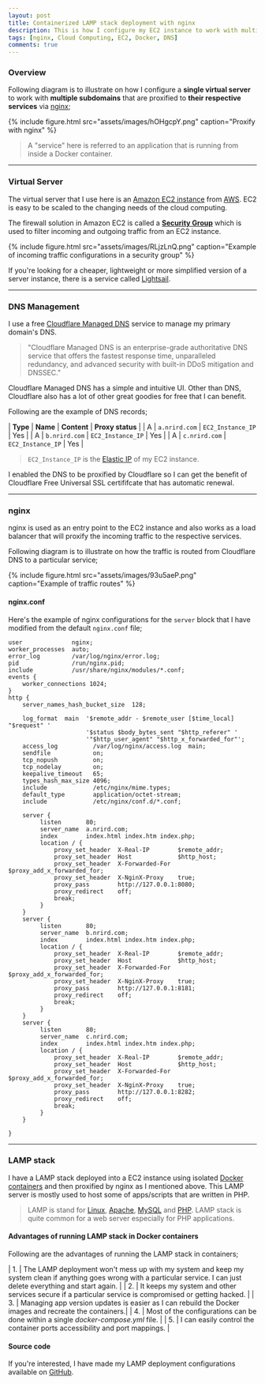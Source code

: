 ```yaml
---
layout: post
title: Containerized LAMP stack deployment with nginx
description: This is how I configure my EC2 instance to work with multiple DNS and proxify the traffic through nginx to respective services that are running in Docker containers.
tags: [nginx, Cloud Computing, EC2, Docker, DNS]
comments: true
---
```


### Overview

Following diagram is to illustrate on how I configure a **single virtual server** to work with **multiple subdomains** that are proxified to **their respective services** via [nginx](https://nginx.org/en/);

{% include figure.html src="assets/images/hOHgcpY.png" caption="Proxify with nginx" %}

> A "service" here is referred to an application that is running from inside a Docker container.

<hr class="break">

### Virtual Server

The virtual server that I use here is an [Amazon EC2 instance](https://aws.amazon.com/ec2/) from [AWS](https://aws.amazon.com/). EC2 is easy to be scaled to the changing needs of the cloud computing.

The firewall solution in Amazon EC2 is called a [**Security Group**](https://docs.aws.amazon.com/vpc/latest/userguide/VPC_SecurityGroups.html) which is used to filter incoming and outgoing traffic from an EC2 instance.

{% include figure.html src="assets/images/RLjzLnQ.png" caption="Example of incoming traffic configurations in a security group" %}

If you're looking for a cheaper, lightweight or more simplified version of a server instance, there is a service called [Lightsail](https://aws.amazon.com/lightsail/).

<hr class="break">

### DNS Management

I use a free [Cloudflare Managed DNS](https://www.cloudflare.com/en-au/dns/) service to manage my primary domain's DNS.

> "Cloudflare Managed DNS is an enterprise-grade authoritative DNS service that offers the fastest response time, unparalleled redundancy, and advanced security with built-in DDoS mitigation and DNSSEC."

Cloudflare Managed DNS has a simple and intuitive UI. Other than DNS, Cloudflare also has a lot of other great goodies for free that I can benefit.

Following are the example of DNS records;

| **Type** | **Name** | **Content** | **Proxy status** |
| A | `a.nrird.com` | `EC2_Instance_IP` | Yes |
| A | `b.nrird.com` | `EC2_Instance_IP` | Yes |
| A | `c.nrird.com` | `EC2_Instance_IP` | Yes |

> `EC2_Instance_IP` is the [Elastic IP](https://docs.aws.amazon.com/AWSEC2/latest/UserGuide/elastic-ip-addresses-eip.html) of my EC2 instance.

I enabled the DNS to be proxified by Cloudflare so I can get the benefit of Cloudflare Free Universal SSL certififcate that has automatic renewal.

<hr class="break">

### nginx

nginx is used as an entry point to the EC2 instance and also works as a load balancer that will proxify the incoming traffic to the respective services.

Following diagram is to illustrate on how the traffic is routed from Cloudflare DNS to a particular service;

{% include figure.html src="assets/images/93u5aeP.png" caption="Example of traffic routes" %}

#### nginx.conf

Here's the example of nginx configurations for the `server` block that I have modified from the default `nginx.conf` file;

```nginx
user              nginx;
worker_processes  auto;
error_log         /var/log/nginx/error.log;
pid               /run/nginx.pid;
include           /usr/share/nginx/modules/*.conf;
events {
    worker_connections 1024;
}
http {
    server_names_hash_bucket_size  128;

    log_format  main  '$remote_addr - $remote_user [$time_local] "$request" '
                      '$status $body_bytes_sent "$http_referer" '
                      '"$http_user_agent" "$http_x_forwarded_for"';
    access_log          /var/log/nginx/access.log  main;
    sendfile            on;
    tcp_nopush          on;
    tcp_nodelay         on;
    keepalive_timeout   65;
    types_hash_max_size 4096;
    include             /etc/nginx/mime.types;
    default_type        application/octet-stream;
    include             /etc/nginx/conf.d/*.conf;

    server {
         listen       80;
         server_name  a.nrird.com;
         index        index.html index.htm index.php;
         location / {
             proxy_set_header  X-Real-IP        $remote_addr;
             proxy_set_header  Host             $http_host;
             proxy_set_header  X-Forwarded-For  $proxy_add_x_forwarded_for;
             proxy_set_header  X-NginX-Proxy    true;
             proxy_pass        http://127.0.0.1:8080;
             proxy_redirect    off;
             break;
         }
    }
    server {
         listen       80;
         server_name  b.nrird.com;
         index        index.html index.htm index.php;
         location / {
             proxy_set_header  X-Real-IP        $remote_addr;
             proxy_set_header  Host             $http_host;
             proxy_set_header  X-Forwarded-For  $proxy_add_x_forwarded_for;
             proxy_set_header  X-NginX-Proxy    true;
             proxy_pass        http://127.0.0.1:8181;
             proxy_redirect    off;
             break;
         }
    }
    server {
         listen       80;
         server_name  c.nrird.com;
         index        index.html index.htm index.php;
         location / {
             proxy_set_header  X-Real-IP        $remote_addr;
             proxy_set_header  Host             $http_host;
             proxy_set_header  X-Forwarded-For  $proxy_add_x_forwarded_for;
             proxy_set_header  X-NginX-Proxy    true;
             proxy_pass        http://127.0.0.1:8282;
             proxy_redirect    off;
             break;
         }
    }

}
```

<hr class="break">

### LAMP stack

I have a LAMP stack deployed into a EC2 instance using isolated [Docker containers](https://www.docker.com/resources/what-container) and then proxified by nginx as I mentioned above. This LAMP server is mostly used to host some of apps/scripts that are written in PHP.

> LAMP is stand for [Linux](https://en.wikipedia.org/wiki/Linux), [Apache](https://httpd.apache.org/), [MySQL](https://dev.mysql.com/downloads/mysql/5.7.html) and [PHP](https://www.php.net/). LAMP stack is quite common for a web server especially for PHP applications.

#### Advantages of running LAMP stack in Docker containers

Following are the advantages of running the LAMP stack in containers;

| 1. | The LAMP deployment won't mess up with my system and keep my system clean if anything goes wrong with a particular service. I can just delete everything and start again. |
| 2. | It keeps my system and other services secure if a particular service is compromised or getting hacked. |
| 3. | Managing app version updates is easier as I can rebuild the Docker images and recreate the containers.|
| 4. | Most of the configurations can be done within a single _docker-compose.yml_ file. |
| 5. | I can easily control the container ports accessibility and port mappings. |

#### Source code

If you're interested, I have made my LAMP deployment configurations available on [GitHub](https://github.com/heiswayi/lamp-stack).